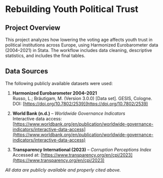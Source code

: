 # Rebuilding Youth Political Trust

## Project Overview
This project analyzes how lowering the voting age affects youth trust in political institutions across Europe, using Harmonized Eurobarometer data (2004–2021) in Stata. The workflow includes data cleaning, descriptive statistics, and includes the final tables.

## Data Sources
The following publicly available datasets were used:

1. **Harmonized Eurobarometer 2004–2021**  
   Russo, L.; Bräutigam, M. (Version 3.0.0) [Data set]. GESIS, Cologne.  
   DOI: [https://doi.org/10.7802/2539](https://doi.org/10.7802/2539)  

2. **World Bank (n.d.)** – *Worldwide Governance Indicators*  
   Interactive data access: [https://www.worldbank.org/en/publication/worldwide-governance-indicators/interactive-data-access](https://www.worldbank.org/en/publication/worldwide-governance-indicators/interactive-data-access)  

3. **Transparency International (2023)** – *Corruption Perceptions Index*  
   Accessed at: [https://www.transparency.org/en/cpi/2023](https://www.transparency.org/en/cpi/2023)  

*All data are publicly available and properly cited above.*
